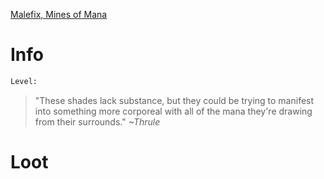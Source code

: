<!-- TITLE: A Shade -->

[Malefix, Mines of Mana](malefix)

# Info

```perl
Level: 
```
> "These shades lack substance, but they could be trying to manifest into something more corporeal with all of the mana they're drawing from their surrounds."
> *~Thrule*


# Loot